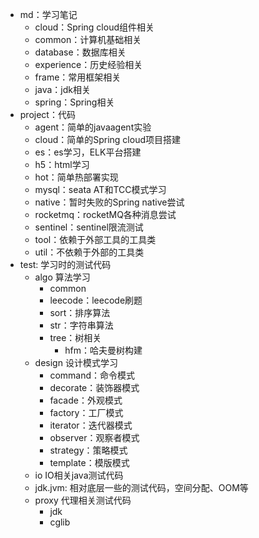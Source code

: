 - md：学习笔记
  - cloud：Spring cloud组件相关
  - common：计算机基础相关
  - database：数据库相关
  - experience：历史经验相关
  - frame：常用框架相关
  - java：jdk相关
  - spring：Spring相关
- project：代码
  - agent：简单的javaagent实验
  - cloud：简单的Spring cloud项目搭建
  - es：es学习，ELK平台搭建
  - h5：html学习
  - hot：简单热部署实现
  - mysql：seata AT和TCC模式学习
  - native：暂时失败的Spring native尝试
  - rocketmq：rocketMQ各种消息尝试
  - sentinel：sentinel限流测试
  - tool：依赖于外部工具的工具类
  - util：不依赖于外部的工具类
- test: 学习时的测试代码
  - algo 算法学习
    - common
    - leecode：leecode刷题
    - sort：排序算法
    - str：字符串算法
    - tree：树相关
      - hfm：哈夫曼树构建
  - design 设计模式学习
    - command：命令模式
    - decorate：装饰器模式
    - facade：外观模式
    - factory：工厂模式
    - iterator：迭代器模式
    - observer：观察者模式
    - strategy：策略模式
    - template：模版模式
  - io IO相关java测试代码
  - jdk.jvm: 相对底层一些的测试代码，空间分配、OOM等
  - proxy 代理相关测试代码
    - jdk
    - cglib
